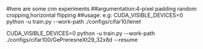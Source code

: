 #here are some cnn experiments
##argumentation:4-pixel padding random cropping,horizontal flipping
##usage:
e.g:
CUDA_VISIBLE_DEVICES=0 python -u train.py --work-path ./configs/cifar10/lenet

CUDA_VISIBLE_DEVICES=0 python -u train.py --work-path ./configs/cifar100/GePreresneXt29_32x8d --resume


